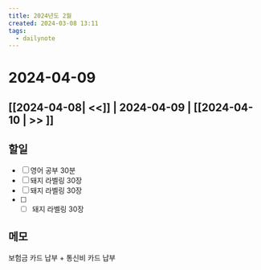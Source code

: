 ```yaml
---
title: 2024년도 2월
created: 2024-03-08 13:11
tags:
  - dailynote
---
```

# 2024-04-09
## [[2024-04-08| <<]] | 2024-04-09 | [[2024-04-10 | >> ]]

## 할일
- [ ] 영어 공부 30분
- [ ] 돼지 라벨링 30장
- [ ] 돼지 라벨링 30장
- [ ] - [ ] 돼지 라벨링 30장
## 메모

보험금 카드 납부 + 통신비 카드 납부